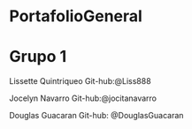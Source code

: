 # PortafolioGeneral
 
# Grupo 1

Lissette Quintriqueo
Git-hub:@Liss888

Jocelyn Navarro
Git-hub:@jocitanavarro 

Douglas Guacaran
Git-hub: @DouglasGuacaran

